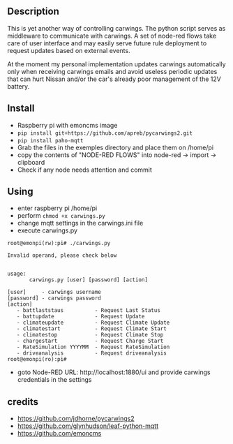 ## Description

This is yet another way of controlling carwings. The python script serves as middleware to communicate with carwings. A set of node-red flows take care of user interface and may easily serve future rule deployment to request updates based on external events.

At the moment my personal implementation updates carwings automatically only when receiving carwings emails and avoid useless periodic updates that can hurt Nissan and/or the car's already poor management of the 12V battery.


## Install

- Raspberry pi with emoncms image
- ```pip install git+https://github.com/apreb/pycarwings2.git```
- ```pip install paho-mqtt```
- Grab the files in the exemples directory and place them on /home/pi 
- copy the contents of "NODE-RED FLOWS" into node-red -> import -> clipboard
- Check if any node needs attention and commit

## Using

- enter raspberry pi /home/pi
- perform ```chmod +x carwings.py```
- change mqtt settings in the carwings.ini file
- execute carwings.py

```
root@emonpi(rw):pi# ./carwings.py 

Invalid operand, please check below


usage:
       carwings.py [user] [password] [action]

[user]     - carwings username
[password] - carwings password
[action]
   - battlaststaus          - Request Last Status
   - battupdate             - Request Update
   - climateupdate          - Request Climate Update
   - climatestart           - Request Climate Start
   - climatestop            - Request Climate Stop
   - chargestart            - Request Charge Start
   - RateSimulation YYYYMM  - Request RateSimulation
   - driveanalysis          - Request driveanalysis
root@emonpi(ro):pi# 
```

- goto Node-RED URL: http://localhost:1880/ui and provide carwings credentials in the settings



## credits
- https://github.com/jdhorne/pycarwings2
- https://github.com/glynhudson/leaf-python-mqtt
- https://github.com/emoncms
